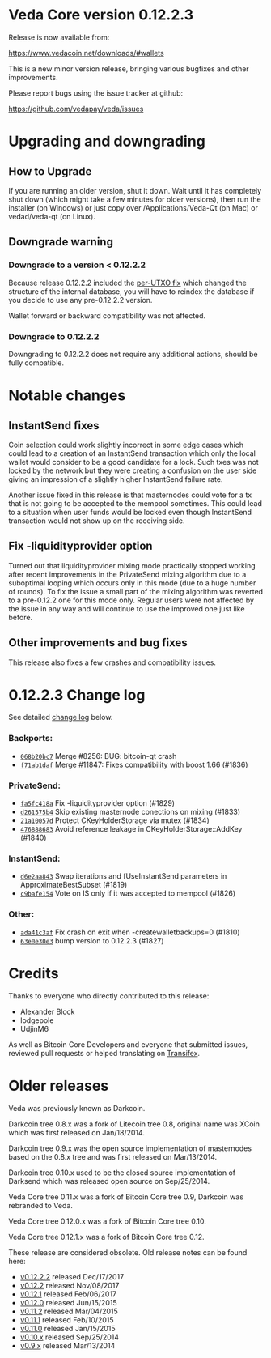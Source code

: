 Veda Core version 0.12.2.3
==========================

Release is now available from:

  <https://www.vedacoin.net/downloads/#wallets>

This is a new minor version release, bringing various bugfixes and other
improvements.

Please report bugs using the issue tracker at github:

  <https://github.com/vedapay/veda/issues>


Upgrading and downgrading
=========================

How to Upgrade
--------------

If you are running an older version, shut it down. Wait until it has completely
shut down (which might take a few minutes for older versions), then run the
installer (on Windows) or just copy over /Applications/Veda-Qt (on Mac) or
vedad/veda-qt (on Linux).

Downgrade warning
-----------------

### Downgrade to a version < 0.12.2.2

Because release 0.12.2.2 included the [per-UTXO fix](release-notes/veda/release-notes-0.12.2.2.md#per-utxo-fix)
which changed the structure of the internal database, you will have to reindex
the database if you decide to use any pre-0.12.2.2 version.

Wallet forward or backward compatibility was not affected.

### Downgrade to 0.12.2.2

Downgrading to 0.12.2.2 does not require any additional actions, should be
fully compatible.

Notable changes
===============

InstantSend fixes
-----------------

Coin selection could work slightly incorrect in some edge cases which could
lead to a creation of an InstantSend transaction which only the local wallet
would consider to be a good candidate for a lock. Such txes was not locked by
the network but they were creating a confusion on the user side giving an
impression of a slightly higher InstantSend failure rate.

Another issue fixed in this release is that masternodes could vote for a tx
that is not going to be accepted to the mempool sometimes. This could lead to
a situation when user funds would be locked even though InstantSend transaction
would not show up on the receiving side.

Fix -liquidityprovider option
-----------------------------

Turned out that liquidityprovider mixing mode practically stopped working after
recent improvements in the PrivateSend mixing algorithm due to a suboptimal
looping which occurs only in this mode (due to a huge number of rounds). To fix
the issue a small part of the mixing algorithm was reverted to a pre-0.12.2 one
for this mode only. Regular users were not affected by the issue in any way and
will continue to use the improved one just like before.

Other improvements and bug fixes
--------------------------------

This release also fixes a few crashes and compatibility issues.


0.12.2.3 Change log
===================

See detailed [change log](https://github.com/vedapay/veda/compare/v0.12.2.2...vedapay:v0.12.2.3) below.

### Backports:
- [`068b20bc7`](https://github.com/vedapay/veda/commit/068b20bc7) Merge #8256: BUG: bitcoin-qt crash
- [`f71ab1daf`](https://github.com/vedapay/veda/commit/f71ab1daf) Merge #11847: Fixes compatibility with boost 1.66 (#1836)

### PrivateSend:
- [`fa5fc418a`](https://github.com/vedapay/veda/commit/fa5fc418a) Fix -liquidityprovider option (#1829)
- [`d261575b4`](https://github.com/vedapay/veda/commit/d261575b4) Skip existing masternode conections on mixing (#1833)
- [`21a10057d`](https://github.com/vedapay/veda/commit/21a10057d) Protect CKeyHolderStorage via mutex (#1834)
- [`476888683`](https://github.com/vedapay/veda/commit/476888683) Avoid reference leakage in CKeyHolderStorage::AddKey (#1840)

### InstantSend:
- [`d6e2aa843`](https://github.com/vedapay/veda/commit/d6e2aa843) Swap iterations and fUseInstantSend parameters in ApproximateBestSubset (#1819)
- [`c9bafe154`](https://github.com/vedapay/veda/commit/c9bafe154) Vote on IS only if it was accepted to mempool (#1826)

### Other:
- [`ada41c3af`](https://github.com/vedapay/veda/commit/ada41c3af) Fix crash on exit when -createwalletbackups=0 (#1810)
- [`63e0e30e3`](https://github.com/vedapay/veda/commit/63e0e30e3) bump version to 0.12.2.3 (#1827)

Credits
=======

Thanks to everyone who directly contributed to this release:

- Alexander Block
- lodgepole
- UdjinM6

As well as Bitcoin Core Developers and everyone that submitted issues,
reviewed pull requests or helped translating on
[Transifex](https://www.transifex.com/projects/p/veda/).


Older releases
==============

Veda was previously known as Darkcoin.

Darkcoin tree 0.8.x was a fork of Litecoin tree 0.8, original name was XCoin
which was first released on Jan/18/2014.

Darkcoin tree 0.9.x was the open source implementation of masternodes based on
the 0.8.x tree and was first released on Mar/13/2014.

Darkcoin tree 0.10.x used to be the closed source implementation of Darksend
which was released open source on Sep/25/2014.

Veda Core tree 0.11.x was a fork of Bitcoin Core tree 0.9,
Darkcoin was rebranded to Veda.

Veda Core tree 0.12.0.x was a fork of Bitcoin Core tree 0.10.

Veda Core tree 0.12.1.x was a fork of Bitcoin Core tree 0.12.

These release are considered obsolete. Old release notes can be found here:

- [v0.12.2.2](release-notes/veda/release-notes-0.12.2.2.md) released Dec/17/2017
- [v0.12.2](release-notes/veda/release-notes-0.12.2.md) released Nov/08/2017
- [v0.12.1](release-notes/veda/release-notes-0.12.1.md) released Feb/06/2017
- [v0.12.0](release-notes/veda/release-notes-0.12.0.md) released Jun/15/2015
- [v0.11.2](release-notes/veda/release-notes-0.11.2.md) released Mar/04/2015
- [v0.11.1](release-notes/veda/release-notes-0.11.1.md) released Feb/10/2015
- [v0.11.0](release-notes/veda/release-notes-0.11.0.md) released Jan/15/2015
- [v0.10.x](release-notes/veda/release-notes-0.10.0.md) released Sep/25/2014
- [v0.9.x](release-notes/veda/release-notes-0.9.0.md) released Mar/13/2014

